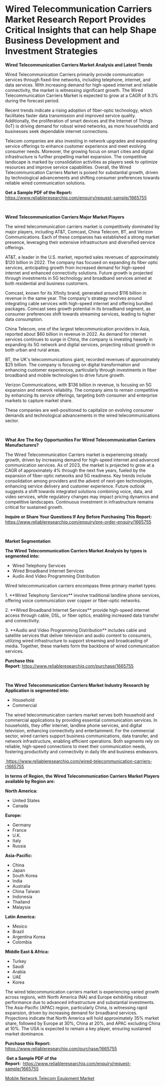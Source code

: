 <p><h1>Wired Telecommunication Carriers Market Research Report Provides Critical Insights that can help Shape Business Development and Investment Strategies</h1></p><p><strong>Wired Telecommunication Carriers Market Analysis and Latest Trends</strong></p>
<p><p>Wired Telecommunication Carriers primarily provide communication services through fixed-line networks, including telephone, internet, and data services. With increasing demand for high-speed internet and reliable connectivity, the market is witnessing significant growth. The Wired Telecommunication Carriers Market is expected to grow at a CAGR of 9.3% during the forecast period. </p><p>Recent trends indicate a rising adoption of fiber-optic technology, which facilitates faster data transmission and improved service quality. Additionally, the proliferation of smart devices and the Internet of Things (IoT) is driving demand for robust wired networks, as more households and businesses seek dependable internet connections. </p><p>Telecom companies are also investing in network upgrades and expanding service offerings to enhance customer experience and meet evolving consumer needs. Moreover, the growing focus on smart cities and digital infrastructure is further propelling market expansion. The competitive landscape is marked by consolidation activities as players seek to optimize resources and improve service capabilities. Overall, the Wired Telecommunication Carriers Market is poised for substantial growth, driven by technological advancements and shifting consumer preferences towards reliable wired communication solutions.</p></p>
<p><strong>Get a Sample PDF of the Report:&nbsp;</strong> <a href="https://www.reliableresearchiq.com/enquiry/request-sample/1665755?utm_campaign=3177&utm_medium=2&utm_source=Github&utm_content=ia&utm_term=08042025&utm_id=wired-telecommunication-carriers">https://www.reliableresearchiq.com/enquiry/request-sample/1665755</a></p>
<p>&nbsp;</p>
<p><strong>Wired Telecommunication Carriers Major Market Players</strong></p>
<p><p>The wired telecommunication carriers market is competitively dominated by major players, including AT&T, Comcast, China Telecom, BT, and Verizon Communications. Each of these companies has established a strong market presence, leveraging their extensive infrastructure and diversified service offerings.</p><p>AT&T, a leader in the U.S. market, reported sales revenues of approximately $120 billion in 2022. The company has focused on expanding its fiber optic services, anticipating growth from increased demand for high-speed internet and enhanced connectivity solutions. Future growth is projected through investments in 5G technology and broadband services aimed at both residential and business customers.</p><p>Comcast, known for its Xfinity brand, generated around $116 billion in revenue in the same year. The company's strategy revolves around integrating cable services with high-speed internet and offering bundled packages. Comcast sees growth potential in its broadband segment, as consumer preferences shift towards streaming services, leading to higher data consumption.</p><p>China Telecom, one of the largest telecommunication providers in Asia, reported about $60 billion in revenue in 2022. As demand for internet services continues to surge in China, the company is investing heavily in expanding its 5G network and digital services, projecting robust growth in both urban and rural areas.</p><p>BT, the UK's telecommunications giant, recorded revenues of approximately $25 billion. The company is focusing on digital transformation and enhancing customer experiences, particularly through investments in fiber broadband and mobile technologies to drive future growth.</p><p>Verizon Communications, with $136 billion in revenue, is focusing on 5G expansion and network reliability. The company aims to remain competitive by enhancing its service offerings, targeting both consumer and enterprise markets to capture market share. </p><p>These companies are well-positioned to capitalize on evolving consumer demands and technological advancements in the wired telecommunications sector.</p></p>
<p>&nbsp;</p>
<p><strong>What Are The Key Opportunities For Wired Telecommunication Carriers Manufacturers?</strong></p>
<p><p>The Wired Telecommunication Carriers market is experiencing steady growth, driven by increasing demand for high-speed internet and advanced communication services. As of 2023, the market is projected to grow at a CAGR of approximately 4% through the next five years, fueled by the expansion of fiber-optic networks and 5G readiness. Key trends include consolidation among providers and the advent of next-gen technologies, enhancing service delivery and customer experience. Future outlook suggests a shift towards integrated solutions combining voice, data, and video services, while regulatory changes may impact pricing dynamics and competitive landscapes. Continuous investment in infrastructure remains critical for sustained growth.</p></p>
<p><strong>Inquire or Share Your Questions If Any Before Purchasing This Report:</strong> <a href="https://www.reliableresearchiq.com/enquiry/pre-order-enquiry/1665755?utm_campaign=3177&utm_medium=2&utm_source=Github&utm_content=ia&utm_term=08042025&utm_id=wired-telecommunication-carriers">https://www.reliableresearchiq.com/enquiry/pre-order-enquiry/1665755</a></p>
<p>&nbsp;</p>
<p><strong>Market Segmentation</strong></p>
<p><strong>The Wired Telecommunication Carriers Market Analysis by types is segmented into:</strong></p>
<p><ul><li>Wired Telephony Services</li><li>Wired Broadband Internet Services</li><li>Audio And Video Programming Distribution</li></ul></p>
<p><p>Wired telecommunication carriers encompass three primary market types: </p><p>1. **Wired Telephony Services** involve traditional landline phone services, offering voice communication over copper or fiber-optic networks. </p><p>2. **Wired Broadband Internet Services** provide high-speed internet access through cable, DSL, or fiber optics, enabling increased data transfer and connectivity. </p><p>3. **Audio and Video Programming Distribution** includes cable and satellite services that deliver television and audio content to consumers, utilizing wired infrastructure to support streaming and broadcasting of media. Together, these markets form the backbone of wired communication services.</p></p>
<p><strong>Purchase this Report:&nbsp;</strong><a href="https://www.reliableresearchiq.com/purchase/1665755?utm_campaign=3177&utm_medium=2&utm_source=Github&utm_content=ia&utm_term=08042025&utm_id=wired-telecommunication-carriers">https://www.reliableresearchiq.com/purchase/1665755</a></p>
<p>&nbsp;</p>
<p><strong>The Wired Telecommunication Carriers Market Industry Research by Application is segmented into:</strong></p>
<p><ul><li>Household</li><li>Commercial</li></ul></p>
<p><p>The wired telecommunication carriers market serves both household and commercial applications by providing essential communication services. In households, they offer internet, landline phone services, and digital television, enhancing connectivity and entertainment. For the commercial sector, wired carriers support business communications, data transfer, and network infrastructure, enabling efficient operations. Both segments rely on reliable, high-speed connections to meet their communication needs, fostering productivity and connectivity in daily life and business endeavors.</p></p>
<p><a href="https://www.reliableresearchiq.com/wired-telecommunication-carriers-r1665755?utm_campaign=3177&utm_medium=2&utm_source=Github&utm_content=ia&utm_term=08042025&utm_id=wired-telecommunication-carriers">&nbsp;https://www.reliableresearchiq.com/wired-telecommunication-carriers-r1665755</a></p>
<p><strong>In terms of Region, the Wired Telecommunication Carriers Market Players available by Region are:</strong></p>
<p>
    <p> <strong> North America: </strong>
        <ul>
            <li>United States</li>
            <li>Canada</li>
        </ul>
        </p> 
    <p> <strong> Europe: </strong>
        <ul>
            <li>Germany</li>
            <li>France</li>
            <li>U.K.</li>
            <li>Italy</li>
            <li>Russia</li>
        </ul>
        </p> 
    <p> <strong> Asia-Pacific: </strong>
        <ul>
            <li>China</li>
            <li>Japan</li>
            <li>South Korea</li>
            <li>India</li>
            <li>Australia</li>
            <li>China Taiwan</li>
            <li>Indonesia</li>
            <li>Thailand</li>
            <li>Malaysia</li>
        </ul>
        </p> 
    <p> <strong> Latin America: </strong>
        <ul>
            <li>Mexico</li>
            <li>Brazil</li>
            <li>Argentina Korea</li>
            <li>Colombia</li>
        </ul>
        </p> 
    <p> <strong> Middle East & Africa: </strong>
        <ul>
            <li>Turkey</li>
            <li>Saudi</li>
            <li>Arabia</li>
            <li>UAE</li>
            <li>Korea</li>
        </ul>
    </p>
    </p>
<p><p>The wired telecommunication carriers market is experiencing varied growth across regions, with North America (NA) and Europe exhibiting robust performance due to advanced infrastructure and substantial investments. The Asia-Pacific (APAC) region, particularly China, is witnessing rapid expansion, driven by increasing demand for broadband services. Projections indicate that North America will hold approximately 35% market share, followed by Europe at 30%, China at 20%, and APAC excluding China at 10%. The USA is expected to remain a key player, ensuring sustained market dominance.</p></p>
<p><strong>Purchase this Report: </strong><a href="https://www.reliableresearchiq.com/purchase/1665755?utm_campaign=3177&utm_medium=2&utm_source=Github&utm_content=ia&utm_term=08042025&utm_id=wired-telecommunication-carriers">https://www.reliableresearchiq.com/purchase/1665755</a></p>
<p>&nbsp;<strong>Get a Sample PDF of the Report:&nbsp;&nbsp;</strong><a href="https://www.reliableresearchiq.com/enquiry/request-sample/1665755?utm_campaign=3177&utm_medium=2&utm_source=Github&utm_content=ia&utm_term=08042025&utm_id=wired-telecommunication-carriers">https://www.reliableresearchiq.com/enquiry/request-sample/1665755</a></p>
<p><strong></strong></p>
<p><p><a href="https://github.com/lefiobakali/Market-Research-Report-List-1/blob/main/mobile-network-telecom-equipment-market.md?utm_campaign=3177&utm_medium=2&utm_source=Github&utm_content=ia&utm_term=08042025&utm_id=wired-telecommunication-carriers">Mobile Network Telecom Equipment Market</a></p></p>